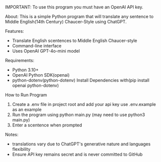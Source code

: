 IMPORTANT:
 To use this program you must have an OpenAI API key.

About:
 This is a simple Python program that will translate any sentence to Middle English(14th Century) Chaucer-Style using ChatGPT.

Features:
 * Translate English scentences to Middle English Chaucer-style
 * Command-line interface
 * Uses OpenAI GPT-4o-mini model

Requirements:
 * Python 3.10+
 * OpenAI Python SDK(openai)
 * python-dotenv(python-dotenv)
   Install Dependencies with(pip install openai python-dotenv)

How to Run Program
 1. Create a .env file in project root and add your api key use .env.example as an example
 2. Run the program using python main.py (may need to use python3 main.py)
 3. Enter a scentence when prompted

Notes:
 * translations vary due to ChatGPT's generative nature and languages flexibility
 * Ensure API key remains secret and is never committed to GitHub
